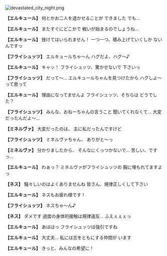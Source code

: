 
![devastated_city_night.png](../images/backgrounds/devastated_city_night.png)

**【エルキュール】**
何とかお二人を退かせることが
できました
でも…

**【エルキュール】**
またすぐにどこかで
戦いが始まるのでしょうね…

**【エルキュール】**
挫けてはいられません！
一つ一つ、積み上げていくしか
ないんですっ

**【フライシュッツ】**
エルキュールちゃ～ん
ハグだよ、ハグ～♪

**【エルキュール】**
キャッ！
フライシュッツ、驚かせないで
下さいっ

**【フライシュッツ】**
だって～…
エルキュールちゃんを見つけたから
ハグしよ～って思って

**【エルキュール】**
理由になってませんよ
フライシュッツ、そちらは
どうでした？

**【フライシュッツ】**
みんな、おねーちゃんの言うこと
聞いてくれなくて…
大変だったんだよ～…

**【ミネルヴァ】**
大変だったのは、
主に私だったんですけど

**【フライシュッツ】**
ミネルヴァちゃん、
ありがと～っ

**【ミネルヴァ】**
分かりましたから、
そんなにくっつかないで…
苦しい、ですっ…

**【エルキュール】**
わぁっ？
ミネルヴァがフライシュッツの
胸に埋もれてますよっ

**【ネス】**
騒々しいのはよくありませんね
皆さん、規律正しくして下さい

**【エルキュール】**
ネスもお疲れ様です！

**【フライシュッツ】**
ネスちゃ～ん♪

**【ネス】**
ダメです
過度の身体的接触は規律違反…
ふえぇぇぇっ

**【エルキュール】**
あははっ
フライシュッツは強引ですね

**【エルキュール】**
大丈夫…
私には志をともにする仲間が
います

**【エルキュール】**
きっと、みんなの希望に！